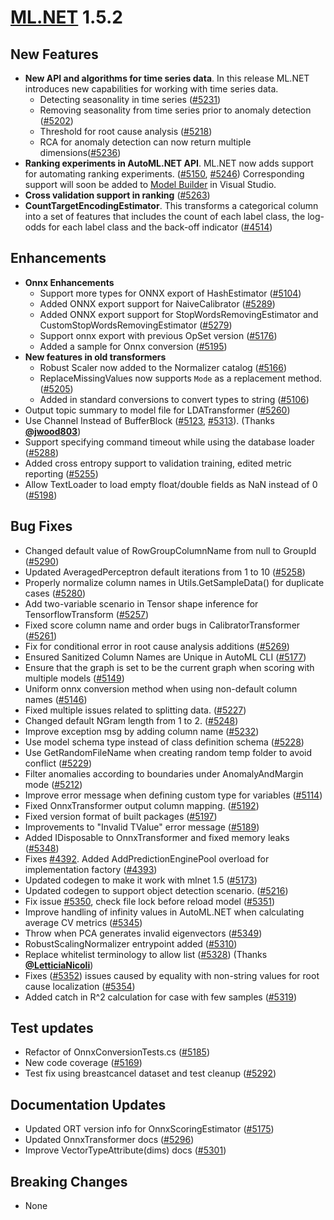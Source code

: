 # [ML.NET](http://dot.net/ml) 1.5.2

## **New Features**
- **New API and algorithms for time series data**. In this release ML.NET introduces new capabilities for working with time series data.
  - Detecting seasonality in time series  ([#5231](https://github.com/dotnet/machinelearning/pull/5231))
  - Removing seasonality from time series prior to anomaly detection ([#5202](https://github.com/dotnet/machinelearning/pull/5202))
  - Threshold for root cause analysis ([#5218](https://github.com/dotnet/machinelearning/pull/5218))
  - RCA for anomaly detection can now return multiple dimensions([#5236](https://github.com/dotnet/machinelearning/pull/5236))
- **Ranking experiments in AutoML.NET API**. ML.NET now adds support for automating ranking experiments. ([#5150](https://github.com/dotnet/machinelearning/pull/5150), [#5246](https://github.com/dotnet/machinelearning/pull/5246)) Corresponding support will soon be added to [Model Builder](https://dotnet.microsoft.com/apps/machinelearning-ai/ml-dotnet/model-builder) in Visual Studio.
- **Cross validation support in ranking** ([#5263](https://github.com/dotnet/machinelearning/pull/5263))
- **CountTargetEncodingEstimator**. This transforms a categorical column into a set of features that includes the count of each label class, the log-odds for each label class and the back-off indicator ([#4514](https://github.com/dotnet/machinelearning/pull/4514))

## **Enhancements**
- **Onnx Enhancements**
  - Support more types for ONNX export of HashEstimator ([#5104](https://github.com/dotnet/machinelearning/pull/5104))
  - Added ONNX export support for NaiveCalibrator ([#5289](https://github.com/dotnet/machinelearning/pull/5289))
  - Added ONNX export support for  StopWordsRemovingEstimator and CustomStopWordsRemovingEstimator ([#5279](https://github.com/dotnet/machinelearning/pull/5279))
  - Support onnx export with previous OpSet version ([#5176](https://github.com/dotnet/machinelearning/pull/5176))
  - Added a sample for Onnx conversion ([#5195](https://github.com/dotnet/machinelearning/pull/5195))
- **New features in old transformers**
  - Robust Scaler now added to the Normalizer catalog ([#5166](https://github.com/dotnet/machinelearning/pull/5166))
  - ReplaceMissingValues now supports `Mode` as a replacement method. ([#5205](https://github.com/dotnet/machinelearning/pull/5205))
  - Added in standard conversions to convert types to string ([#5106](https://github.com/dotnet/machinelearning/pull/5106))
- Output topic summary to model file for LDATransformer ([#5260](https://github.com/dotnet/machinelearning/pull/5260))
- Use Channel Instead of BufferBlock ([#5123](https://github.com/dotnet/machinelearning/pull/5123), [#5313](https://github.com/dotnet/machinelearning/pull/5313)). (Thanks [**@jwood803**](https://github.com/jwood803))
- Support specifying command timeout while using the database loader ([#5288](https://github.com/dotnet/machinelearning/pull/5288))
- Added cross entropy support to validation training, edited metric reporting ([#5255](https://github.com/dotnet/machinelearning/pull/5255))
- Allow TextLoader to load empty float/double fields as NaN instead of 0 ([#5198](https://github.com/dotnet/machinelearning/pull/5198))


## **Bug Fixes**
- Changed default value of RowGroupColumnName from null to GroupId ([#5290](https://github.com/dotnet/machinelearning/pull/5290))
- Updated AveragedPerceptron default iterations from 1 to 10 ([#5258](https://github.com/dotnet/machinelearning/pull/5258))
- Properly normalize column names in Utils.GetSampleData() for duplicate cases ([#5280](https://github.com/dotnet/machinelearning/pull/5280))
- Add two-variable scenario in Tensor shape inference for TensorflowTransform ([#5257](https://github.com/dotnet/machinelearning/pull/5257))
- Fixed score column name and order bugs in CalibratorTransformer ([#5261](https://github.com/dotnet/machinelearning/pull/5261))
- Fix for conditional error in root cause analysis additions ([#5269](https://github.com/dotnet/machinelearning/pull/5269))
- Ensured Sanitized Column Names are Unique in AutoML CLI ([#5177](https://github.com/dotnet/machinelearning/pull/5177))
- Ensure that the graph is set to be the current graph when scoring with multiple models ([#5149](https://github.com/dotnet/machinelearning/pull/5149))
- Uniform onnx conversion method when using non-default column names ([#5146](https://github.com/dotnet/machinelearning/pull/5146))
- Fixed multiple issues related to splitting data. ([#5227](https://github.com/dotnet/machinelearning/pull/5227))
- Changed default NGram length from 1 to 2. ([#5248](https://github.com/dotnet/machinelearning/pull/5248))
- Improve exception msg by adding column name ([#5232](https://github.com/dotnet/machinelearning/pull/5232))
- Use model schema type instead of class definition schema ([#5228](https://github.com/dotnet/machinelearning/pull/5228))
- Use GetRandomFileName when creating random temp folder to avoid conflict ([#5229](https://github.com/dotnet/machinelearning/pull/5229))
- Filter anomalies according to boundaries under AnomalyAndMargin mode ([#5212](https://github.com/dotnet/machinelearning/pull/5212))
- Improve error message when defining custom type for variables ([#5114](https://github.com/dotnet/machinelearning/pull/5114))
- Fixed OnnxTransformer output column mapping. ([#5192](https://github.com/dotnet/machinelearning/pull/5192))
- Fixed version format of built packages ([#5197](https://github.com/dotnet/machinelearning/pull/5197))
- Improvements to "Invalid TValue" error message ([#5189](https://github.com/dotnet/machinelearning/pull/5189))
- Added IDisposable to OnnxTransformer and fixed memory leaks ([#5348](https://github.com/dotnet/machinelearning/pull/5348))
- Fixes [#4392](https://github.com/dotnet/machinelearning/issues/4392). Added AddPredictionEnginePool overload for implementation factory ([#4393](https://github.com/dotnet/machinelearning/pull/4393))
- Updated codegen to make it work with mlnet 1.5  ([#5173](https://github.com/dotnet/machinelearning/pull/5173))
- Updated codegen to support object detection scenario. ([#5216](https://github.com/dotnet/machinelearning/pull/5216))
- Fix issue [#5350](https://github.com/dotnet/machinelearning/issues/5350), check file lock before reload model ([#5351](https://github.com/dotnet/machinelearning/pull/5351))
- Improve handling of infinity values in AutoML.NET when calculating average CV metrics ([#5345](https://github.com/dotnet/machinelearning/pull/5345))
- Throw when PCA generates invalid eigenvectors ([#5349](https://github.com/dotnet/machinelearning/pull/5349))
- RobustScalingNormalizer entrypoint added ([#5310](https://github.com/dotnet/machinelearning/pull/5310))
- Replace whitelist terminology to allow list ([#5328](https://github.com/dotnet/machinelearning/pull/5328)) (Thanks [**@LetticiaNicoli**](https://github.com/LetticiaNicoli))
- Fixes ([#5352](https://github.com/dotnet/machinelearning/issues/5352)) issues caused by equality with non-string values for root cause localization  ([#5354](https://github.com/dotnet/machinelearning/pull/5354))
- Added catch in R^2 calculation for case with few samples ([#5319](https://github.com/dotnet/machinelearning/pull/5319))


## **Test updates**
- Refactor of OnnxConversionTests.cs ([#5185](https://github.com/dotnet/machinelearning/pull/5185))
- New code coverage ([#5169](https://github.com/dotnet/machinelearning/pull/5169))
- Test fix using breastcancel dataset and test cleanup ([#5292](https://github.com/dotnet/machinelearning/pull/5292))

## **Documentation Updates**
- Updated ORT version info for OnnxScoringEstimator ([#5175](https://github.com/dotnet/machinelearning/pull/5175))
- Updated OnnxTransformer docs ([#5296](https://github.com/dotnet/machinelearning/pull/5296))
- Improve VectorTypeAttribute(dims) docs ([#5301](https://github.com/dotnet/machinelearning/pull/5301))

## **Breaking Changes**
- None

